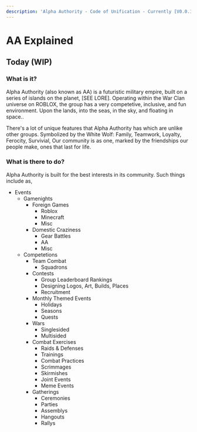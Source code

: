 ```yaml
---
description: 'Alpha Authority - Code of Unification - Currently [V0.0.15]'
---
```


# AA Explained

## Today \(WIP\)

### What is it? 

Alpha Authority \(also known as AA\) is a futuristic military empire, built on a series of islands on the planet, \[SEE LORE\]. Operating within the War Clan universe on ROBLOX, the group has a very competetive, inclusive, and fun environment. Upon the lands, into the seas, in the sky, and floating in space..

There's a lot of unique features that Alpha Authority has which are unlike other groups. Symbolized by the White Wolf: Family, Teamwork, Loyalty, Ferocity, Survivial, Our community is as one, marked by the friendships our people make, ones that last for life. 

### What is there to do? 

Alpha Authority is built for the best interests in its community. Such things include as, 

* Events 
  * Gamenights 
    * Foreign Games 
      * Roblox 
      * Minecraft 
      * Misc 
    * Domestic Craziness 
      * Gear Battles 
      * AA 
      * Misc 
  * Competetions 
    * Team Combat 
      * Squadrons 
    * Contests 
      * Group Leaderboard Rankings 
      * Designing Logos, Art, Builds, Places 
      * Recruitment 
    * Monthly Themed Events 
      * Holidays 
      * Seasons 
      * Quests 
    * Wars 
      * Singlesided 
      * Multisided 
    * Combat Exercises 
      * Raids & Defenses 
      * Trainings
      * Combat Practices
      * Scrimmages 
      * Skirmishes
      * Joint Events
      * Meme Events
    * Gatherings 
      * Ceremonies 
      * Parties 
      * Assemblys
      * Hangouts
      * Rallys

